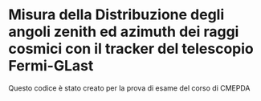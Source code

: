 # Misura della Distribuzione degli angoli zenith ed azimuth dei raggi cosmici con il tracker del telescopio Fermi-GLast
Questo codice è stato creato per la prova di esame del corso di CMEPDA
